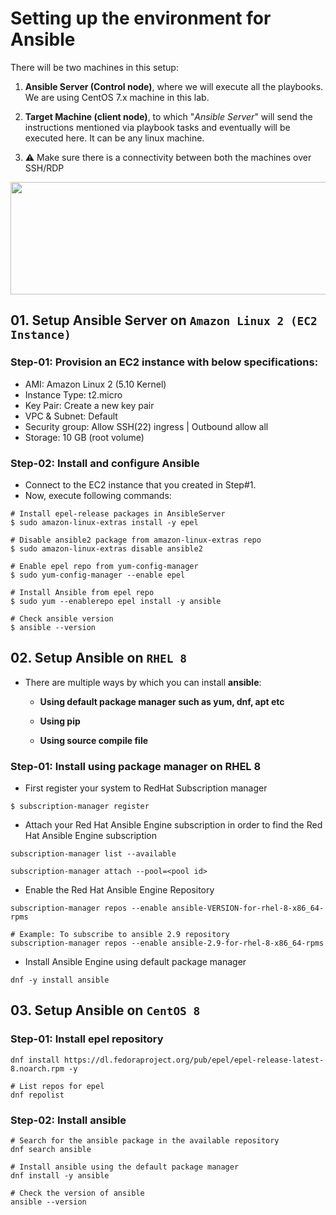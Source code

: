# Setting up the environment for Ansible

There will be two machines in this setup:

1. **Ansible Server (Control node)**, where we will execute all the playbooks. We are using CentOS 7.x machine in this lab.

2. **Target Machine (client node)**, to which "_Ansible Server_" will send the instructions mentioned via playbook tasks and eventually will be executed here. It can be any linux machine.

3. :warning: Make sure there is a connectivity between both the machines over SSH/RDP

<img src="https://github.com/novatecstack/ansible-masterclass/assets/121426292/89409280-97b1-4c22-b2da-e6fe43c52417" data-canonical-src="https://github.com/novatecstack/ansible-masterclass/assets/121426292/89409280-97b1-4c22-b2da-e6fe43c52417" width="600" height="180" />

## 01. Setup Ansible Server on `Amazon Linux 2 (EC2 Instance)`

### Step-01: Provision an EC2 instance with below specifications:

- AMI: Amazon Linux 2 (5.10 Kernel)
- Instance Type: t2.micro
- Key Pair: Create a new key pair
- VPC & Subnet: Default
- Security group: Allow SSH(22) ingress | Outbound allow all
- Storage: 10 GB (root volume)

### Step-02: Install and configure Ansible

- Connect to the EC2 instance that you created in Step#1.
- Now, execute following commands:

```
# Install epel-release packages in AnsibleServer
$ sudo amazon-linux-extras install -y epel

# Disable ansible2 package from amazon-linux-extras repo
$ sudo amazon-linux-extras disable ansible2

# Enable epel repo from yum-config-manager
$ sudo yum-config-manager --enable epel

# Install Ansible from epel repo
$ sudo yum --enablerepo epel install -y ansible

# Check ansible version
$ ansible --version
```

## 02. Setup Ansible on `RHEL 8`

- There are multiple ways by which you can install **ansible**:

  - **Using default package manager such as yum, dnf, apt etc**

  - **Using pip**

  - **Using source compile file**

### Step-01: Install using package manager on RHEL 8

- First register your system to RedHat Subscription manager

```
$ subscription-manager register
```

- Attach your Red Hat Ansible Engine subscription in order to find the Red Hat Ansible Engine subscription

```
subscription-manager list --available

subscription-manager attach --pool=<pool id>
```

- Enable the Red Hat Ansible Engine Repository

```
subscription-manager repos --enable ansible-VERSION-for-rhel-8-x86_64-rpms

# Example: To subscribe to ansible 2.9 repository
subscription-manager repos --enable ansible-2.9-for-rhel-8-x86_64-rpms
```

- Install Ansible Engine using default package manager

```
dnf -y install ansible
```

## 03. Setup Ansible on `CentOS 8`

### Step-01: Install epel repository

```
dnf install https://dl.fedoraproject.org/pub/epel/epel-release-latest-8.noarch.rpm -y

# List repos for epel
dnf repolist
```

### Step-02: Install ansible

```
# Search for the ansible package in the available repository
dnf search ansible

# Install ansible using the default package manager
dnf install -y ansible

# Check the version of ansible
ansible --version
```

